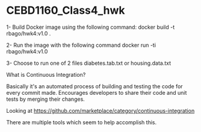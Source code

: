 # CEBD1160_Class4_hwk

1- Build Docker image using the following command:
docker build -t rbago/hwk4:v1.0 .

2- Run the image with the following command
docker run -ti rbago/hwk4:v1.0

3- Choose to run one of 2 files
diabetes.tab.txt or housing.data.txt

What is Continuous Integration?

Basically it's an automated process of building and testing the code for every commit made. Encourages developers to share their code and unit tests by merging their changes.

Looking at https://github.com/marketplace/category/continuous-integration

There are multiple tools which seem to help accomplish this.
